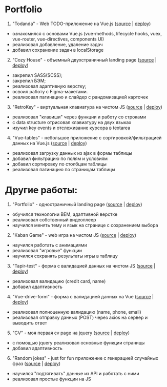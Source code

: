# Portfolio

1. "Todanda" - Web TODO-приложение на Vue.js
   ([source](https://github.com/acbukka/Todanda) | [deploy](https://acbukka.github.io/Todanda/))
- ознакомился с основами Vue.js (vue-methods, lifecycle hooks, vuex, vue-router, vue-directives, components UI)
- реализовал добавление, удаление задач
- добавил сохранение задач в localStorage
2. "Cozy House" - объемный двухстраничный landing page
   ([source](https://github.com/acbukka/Todanda) | [deploy](https://acbukka.github.io/Todanda/))
- закрепил SASS(SCSS);
- закрепил БЭМ;
- реализовал адаптивную верстку;
- освоил работу с Figma-макетами.
- реализовал пагинацию и слайдер с рандомизацией карточек

3. "RetroKey" - виртуальная клавиатура на чистом JS
   ([source](https://github.com/acbukka/virtual-keyboard/tree/gh-pages) | [deploy](https://acbukka.github.io/virtual-keyboard/))
- реализовал "клавиши" через функции и работу со строками
- с data structure отрисовал клавиатуру на двух языках
- изучил key events и отслеживание курсора в textarea

4. "Vue-tables" - небольшое приложение с сортировкой/фильтрацией данных на Vue.js
   ([source](https://github.com/acbukka/vue-tables) | [deploy](https://acbukka.github.io/vue-tables/))
- реализовал загрузку данных из ajax в формы таблицы
- добавил фильтрацию по полям и условиям
- добавил сортировку по столбцам таблицы
- реализовал пагинацию по страницам таблицы

# Другие работы:
1. "Portfolio" - одностраничный landing page ([source](https://github.com/acbukka/Todanda) | [deploy](https://acbukka.github.io/Todanda/))
- обучился технологии BEM, адаптивной верстке
- реализовал собственный видеоплеер
- научился менять тему и язык на странице с сохранением выбора
2. "Kaban Game" - web игра на чистом JS ([source](https://github.com/acbukka/Todanda) | [deploy](https://acbukka.github.io/Todanda/))
- научился работать с анимациями
- реализовал "игровые" функции
- научился сохранять результаты игры в таблицу
3. "Tapir-test" - форма с валидацией данных на чистом JS ([source](https://github.com/acbukka/tapir-test) | [deploy](https://acbukka.github.io/tapir-test/))
- реализовал валидацию (credit card, name)
- добавил адаптивность
4. "Vue-drive-form" - форма с валидацией данных на Vue ([source](https://github.com/acbukka/vue-drive-form) | [deploy](https://acbukka.github.io/vue-drive-form/))
- реализовал полноценную валидацию (name, phone, email)
- реализовал отправку данных (POST) через axios на сервер и выводить ответ
5. "CV" - моя первая cv page на jquery ([source](https://github.com/acbukka/Todanda) | [deploy](https://acbukka.github.io/Todanda/))
- с помощью jquery реализовал основные функции страницы
- добавил адаптивность
6. "Random jokes" - just for fun приложение с генерацией случайных фраз ([source](https://github.com/acbukka/Todanda) | [deploy](https://acbukka.github.io/Todanda/))
- научился "подтягивать" данные из API и работать с ними
- реализовал простые функции на JS